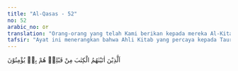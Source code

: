 ```yaml
---
title: "Al-Qasas - 52"
no: 52
arabic_no: ٥٢
translation: "Orang-orang yang telah Kami berikan kepada mereka Al-Kitab sebelum Al-Qur'an, mereka beriman (pula) kepadanya (Al-Qur'an)."
tafsir: "Ayat ini menerangkan bahwa Ahli Kitab yang percaya kepada Taurat dan Injil, dan bertemu dengan masa kenabian Muhammad saw, juga percaya kepada Al-Qur'an. Mereka menemukan dalam kitab suci mereka berita yang menggembirakan tentang Al-Qur'an dan kecocokan sifat-sifat Al-Qur'an dengan sifat-sifat yang dijelaskan di dalam kitab mereka. Hal ini dijelaskan pula di dalam ayat yang lain: \n\nDan sesungguhnya di antara Ahli Kitab ada yang beriman kepada Allah, dan kepada apa yang diturunkan kepada kamu, dan yang diturunkan kepada mereka, karena mereka berendah hati kepada Allah. (ali 'Imran/3: 199) \n\nDan firman-Nya:\n\nOrang-orang yang telah Kami beri Kitab, mereka membacanya sebagaimana mestinya, mereka itulah yang beriman kepadanya. (al-Baqarah/2: 121)"
---
```


اَلَّذِيْنَ اٰتَيْنٰهُمُ الْكِتٰبَ مِنْ قَبْلِهٖ هُمْ بِهٖ يُؤْمِنُوْنَ 
